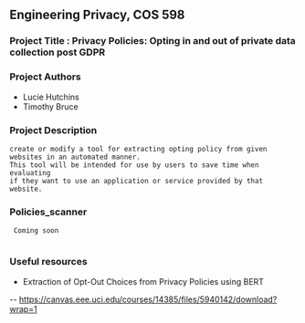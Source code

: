 
## Engineering Privacy, COS 598

### Project Title : Privacy Policies: Opting in and out of private data collection post GDPR
### Project Authors

* Lucie Hutchins
* Timothy Bruce 

### Project Description

``` 
create or modify a tool for extracting opting policy from given websites in an automated manner.
This tool will be intended for use by users to save time when evaluating 
if they want to use an application or service provided by that website.

```
### Policies_scanner

```
 Coming soon
 
```
### Useful resources
* Extraction of Opt-Out Choices from Privacy Policies using BERT

--  https://canvas.eee.uci.edu/courses/14385/files/5940142/download?wrap=1
